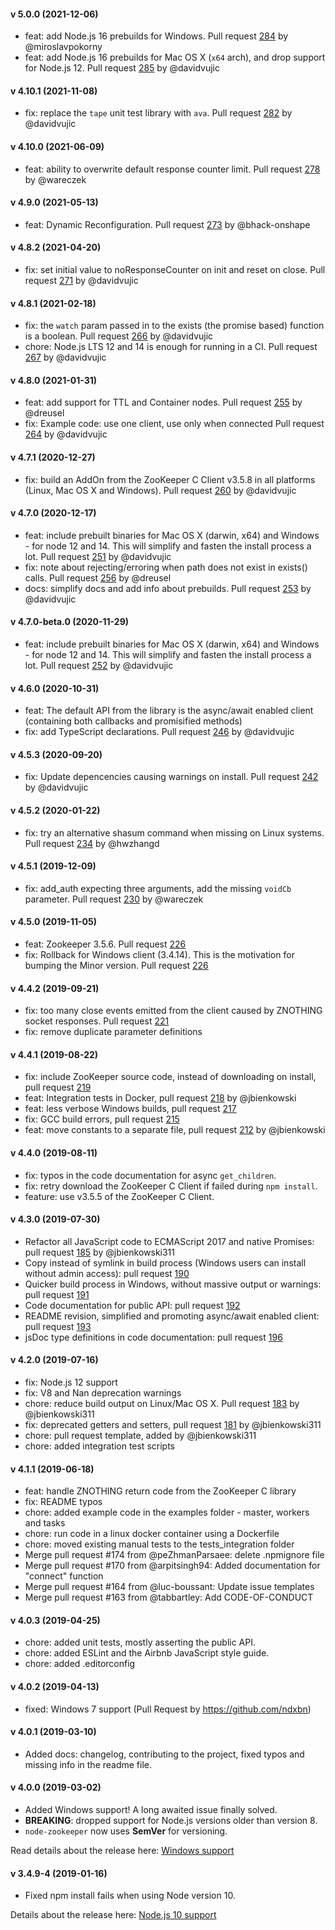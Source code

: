 #### v 5.0.0 (2021-12-06)
* feat: add Node.js 16 prebuilds for Windows. Pull request [284](https://github.com/yfinkelstein/node-zookeeper/pull/284) by @miroslavpokorny
* feat: add Node.js 16 prebuilds for Mac OS X (`x64` arch), and drop support for Node.js 12. Pull request [285](https://github.com/yfinkelstein/node-zookeeper/pull/285) by @davidvujic


#### v 4.10.1 (2021-11-08)
* fix: replace the `tape` unit test library with `ava`. Pull request [282](https://github.com/yfinkelstein/node-zookeeper/pull/282) by @davidvujic

#### v 4.10.0 (2021-06-09)
* feat: ability to overwrite default response counter limit. Pull request [278](https://github.com/yfinkelstein/node-zookeeper/pull/278) by @wareczek

#### v 4.9.0 (2021-05-13)
* feat: Dynamic Reconfiguration. Pull request [273](https://github.com/yfinkelstein/node-zookeeper/pull/273) by @bhack-onshape

#### v 4.8.2 (2021-04-20)
* fix: set initial value to noResponseCounter on init and reset on close. Pull request [271](https://github.com/yfinkelstein/node-zookeeper/pull/271) by @davidvujic

#### v 4.8.1 (2021-02-18)
* fix: the `watch` param passed in to the exists (the promise based) function is a boolean. Pull request [266](https://github.com/yfinkelstein/node-zookeeper/pull/266) by @davidvujic
* chore: Node.js LTS 12 and 14 is enough for running in a CI. Pull request [267](https://github.com/yfinkelstein/node-zookeeper/pull/267) by @davidvujic

#### v 4.8.0 (2021-01-31)
* feat: add support for TTL and Container nodes. Pull request [255](https://github.com/yfinkelstein/node-zookeeper/pull/255) by @dreusel
* fix: Example code: use one client, use only when connected  Pull request [264](https://github.com/yfinkelstein/node-zookeeper/pull/264) by @davidvujic

#### v 4.7.1 (2020-12-27)
* fix: build an AddOn from the ZooKeeper C Client v3.5.8 in all platforms (Linux, Mac OS X and Windows). Pull request [260](https://github.com/yfinkelstein/node-zookeeper/pull/260) by @davidvujic

#### v 4.7.0 (2020-12-17)
* feat: include prebuilt binaries for Mac OS X (darwin, x64) and Windows - for node 12 and 14. This will simplify and fasten the install process a lot. Pull request [251](https://github.com/yfinkelstein/node-zookeeper/pull/251) by @davidvujic
* fix: note about rejecting/erroring when path does not exist in exists() calls. Pull request [256](https://github.com/yfinkelstein/node-zookeeper/pull/256) by @dreusel
* docs: simplify docs and add info about prebuilds. Pull request [253](https://github.com/yfinkelstein/node-zookeeper/pull/253) by @davidvujic

#### v 4.7.0-beta.0 (2020-11-29)
* feat: include prebuilt binaries for Mac OS X (darwin, x64) and Windows - for node 12 and 14. This will simplify and fasten the install process a lot. Pull request [252](https://github.com/yfinkelstein/node-zookeeper/pull/252) by @davidvujic

#### v 4.6.0 (2020-10-31)
* feat: The default API from the library is the async/await enabled client (containing both callbacks and promisified methods)
* fix: add TypeScript declarations.
Pull request [246](https://github.com/yfinkelstein/node-zookeeper/pull/246) by @davidvujic

#### v 4.5.3 (2020-09-20)
* fix: Update depencencies causing warnings on install. Pull request [242](https://github.com/yfinkelstein/node-zookeeper/pull/242) by @davidvujic

#### v 4.5.2 (2020-01-22)
* fix: try an alternative shasum command when missing on Linux systems. Pull request [234](https://github.com/yfinkelstein/node-zookeeper/pull/234) by @hwzhangd

#### v 4.5.1 (2019-12-09)
* fix: add_auth expecting three arguments, add the missing `voidCb` parameter. Pull request [230](https://github.com/yfinkelstein/node-zookeeper/pull/230) by @wareczek

#### v 4.5.0 (2019-11-05)
* feat: Zookeeper 3.5.6. Pull request [226](https://github.com/yfinkelstein/node-zookeeper/pull/226)
* fix: Rollback for Windows client (3.4.14). This is the motivation for bumping the Minor version. Pull request [226](https://github.com/yfinkelstein/node-zookeeper/pull/226)

#### v 4.4.2 (2019-09-21)
* fix: too many close events emitted from the client caused by ZNOTHING socket responses. Pull request [221](https://github.com/yfinkelstein/node-zookeeper/pull/221)
* fix: remove duplicate parameter definitions

#### v 4.4.1 (2019-08-22)
* fix: include ZooKeeper source code, instead of downloading on install, pull request [219](https://github.com/yfinkelstein/node-zookeeper/pull/219)
* feat: Integration tests in Docker, pull request [218](https://github.com/yfinkelstein/node-zookeeper/pull/218) by @jbienkowski
* feat: less verbose Windows builds, pull request [217](https://github.com/yfinkelstein/node-zookeeper/pull/217)
* fix: GCC build errors, pull request [215](https://github.com/yfinkelstein/node-zookeeper/pull/215)
* feat: move constants to a separate file, pull request [212](https://github.com/yfinkelstein/node-zookeeper/pull/212) by @jbienkowski

#### v 4.4.0 (2019-08-11)
* fix: typos in the code documentation for async `get_children`.
* fix: retry download the ZooKeeper C Client if failed during `npm install`.
* feature: use v3.5.5 of the ZooKeeper C Client.

#### v 4.3.0 (2019-07-30)
* Refactor all JavaScript code to ECMAScript 2017 and native Promises: pull request [185](https://github.com/yfinkelstein/node-zookeeper/pull/185) by @jbienkowski311
* Copy instead of symlink in build process (Windows users can install without admin access): pull request [190](https://github.com/yfinkelstein/node-zookeeper/pull/190)
* Quicker build process in Windows, without massive output or warnings: pull request [191](https://github.com/yfinkelstein/node-zookeeper/pull/191) 
* Code documentation for public API: pull request [192](https://github.com/yfinkelstein/node-zookeeper/pull/192)
* README revision, simplified and promoting async/await enabled client: pull request [193](https://github.com/yfinkelstein/node-zookeeper/pull/193)
* jsDoc type definitions in code documentation: pull request [196](https://github.com/yfinkelstein/node-zookeeper/pull/196)

#### v 4.2.0 (2019-07-16)
* fix: Node.js 12 support
* fix: V8 and Nan deprecation warnings
* chore: reduce build output on Linux/Mac OS X. Pull request [183](https://github.com/yfinkelstein/node-zookeeper/pull/183) by @jbienkowski311
* fix: deprecated getters and setters, pull request [181](https://github.com/yfinkelstein/node-zookeeper/pull/181) by @jbienkowski311 
* chore: pull request template, added by @jbienkowski311
* chore: added integration test scripts

#### v 4.1.1 (2019-06-18)
* feat: handle ZNOTHING return code from the ZooKeeper C library
* fix: README typos
* chore: added example code in the examples folder - master, workers and tasks
* chore: run code in a linux docker container using a Dockerfile
* chore: moved existing manual tests to the tests_integration folder
* Merge pull request #174 from @peZhmanParsaee: delete .npmignore file
* Merge pull request #170 from @arpitsingh94: Added documentation for "connect" function
* Merge pull request #164 from @luc-boussant: Update issue templates
* Merge pull request #163 from @tabbartley: Add CODE-OF-CONDUCT


#### v 4.0.3 (2019-04-25)
* chore: added unit tests, mostly asserting the public API.
* chore: added ESLint and the Airbnb JavaScript style guide.
* chore: added .editorconfig

#### v 4.0.2 (2019-04-13)
* fixed: Windows 7 support (Pull Request by https://github.com/ndxbn)


#### v 4.0.1 (2019-03-10)
* Added docs: changelog, contributing to the project, fixed typos and missing info in the readme file.

#### v 4.0.0 (2019-03-02)
* Added Windows support! A long awaited issue finally solved.
* __BREAKING__: dropped support for Node.js versions older than version 8.
* `node-zookeeper` now uses __SemVer__ for versioning.

Read details about the release here: [Windows support](https://github.com/yfinkelstein/node-zookeeper/pull/145)

#### v 3.4.9-4 (2019-01-16)
* Fixed npm install fails when using Node version 10.

Details about the release here: [Node.js 10 support](https://github.com/yfinkelstein/node-zookeeper/pull/142)
